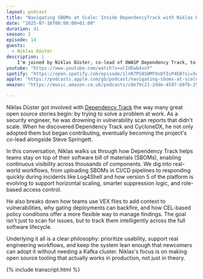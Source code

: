 ```yaml
---
layout: podcast
title: "Navigating SBOMs at Scale: Inside DependencyTrack with Niklas Düster"
date: "2025-07-16T00:00:00+01:00"
duration: 41
season: 2
episode: 14
guests:
  - Niklas Düster
description: |
    I'm joined by Niklas Düster, co-lead of OWASP Dependency Track, to explore how teams manage software bill of materials (SBOMs) at scale. From solving vulnerability scan overload to becoming a project co-lead alongside Steve Springett, Niklas shares how Dependency Track enables continuous visibility across thousands of components.
youtube: "https://www.youtube.com/watch?v=ulIUEwb4xnY"
spotify: "https://open.spotify.com/episode/1lnR7PS8SHMY9sDfIsP4EB?si=5d473a1febe246bd"
apple: "https://podcasts.apple.com/gb/podcast/navigating-sboms-at-scale-inside-dependencytrack-with/id1722663295?i=1000717527050"
amazon: "https://music.amazon.co.uk/podcasts/c8e79c21-2dde-4597-b9fb-257ecbc2bf29/episodes/8afac2cb-693e-4e1d-9f48-1d160c7f9d75/nerding-out-with-viktor-navigating-sboms-at-scale-inside-dependencytrack-with-niklas-d%C3%BCster"

---
```


Niklas Düster got involved with [Dependency Track](https://dependencytrack.org/) the way many great open source stories begin: by trying to solve a problem at work. As a security engineer, he was drowning in vulnerability scan reports that didn't scale. When he discovered Dependency Track and CycloneDX, he not only adopted them but began contributing, eventually becoming the project's co-lead alongside Steve Springett.

In this conversation, Niklas walks us through how Dependency Track helps teams stay on top of their software bill of materials (SBOMs), enabling continuous visibility across thousands of components. We dig into real-world workflows, from uploading SBOMs in CI/CD pipelines to responding quickly during incidents like Log4Shell and how version 5 of the platform is evolving to support horizontal scaling, smarter suppression logic, and role-based access control.

He also breaks down how teams use VEX files to add context to vulnerabilities, why gating deployments can backfire, and how CEL-based policy conditions offer a more flexible way to manage findings. The goal isn't just to scan for issues, but to track them intelligently across the full software lifecycle.

Underlying it all is a clear philosophy: prioritize usability, support real engineering workflows, and keep the system lean enough that newcomers can adopt it without needing a Kafka cluster. Niklas's focus is on making open source tooling that actually works in production, not just in theory.

{% include transcript.html %}
